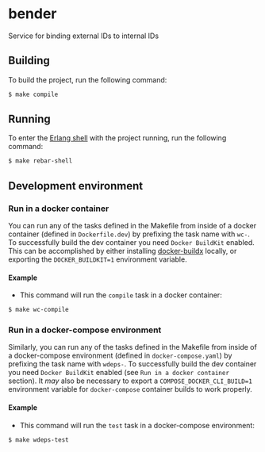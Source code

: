 # bender
Service for binding external IDs to internal IDs

## Building

To build the project, run the following command:

```bash
$ make compile
```

## Running

To enter the [Erlang shell][1] with the project running, run the following command:

```bash
$ make rebar-shell
```

## Development environment

### Run in a docker container

You can run any of the tasks defined in the Makefile from inside of a docker container (defined in `Dockerfile.dev`) by prefixing the task name with `wc-`. To successfully build the dev container you need `Docker BuildKit` enabled. This can be accomplished by either installing [docker-buildx](https://docs.docker.com/buildx/working-with-buildx/) locally, or exporting the `DOCKER_BUILDKIT=1` environment variable.

#### Example

* This command will run the `compile` task in a docker container:
```bash
$ make wc-compile
```

### Run in a docker-compose environment

Similarly, you can run any of the tasks defined in the Makefile from inside of a docker-compose environment (defined in `docker-compose.yaml`) by prefixing the task name with `wdeps-`. To successfully build the dev container you need `Docker BuildKit` enabled (see `Run in a docker container` section). It *may* also be necessary to export a `COMPOSE_DOCKER_CLI_BUILD=1` environment variable for `docker-compose` container builds to work properly.

#### Example

* This command will run the `test` task in a docker-compose environment:
```bash
$ make wdeps-test
```

[1]: http://erlang.org/doc/man/shell.html
